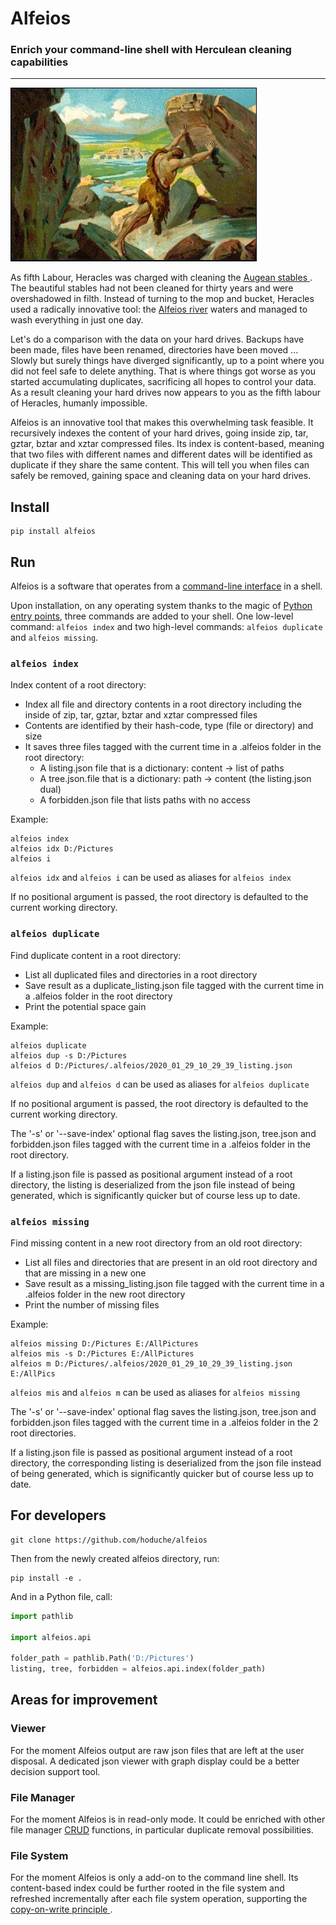 # Alfeios

### Enrich your command-line shell with Herculean cleaning capabilities
___

![full](doc/augias.jpg)

As fifth Labour, Heracles was charged with cleaning the [Augean stables
](https://en.wikipedia.org/wiki/Labours_of_Hercules#Fifth:_Augean_stables).
The beautiful stables had not been cleaned for thirty years and were 
overshadowed in filth.
Instead of turning to the mop and bucket,
Heracles used a radically innovative tool:
the [Alfeios river](https://en.wikipedia.org/wiki/Alfeios) waters 
and managed to wash everything in just one day.

Let's do a comparison with the data on your hard drives.
Backups have been made, files have been renamed, directories have been moved 
... Slowly but surely things have diverged significantly,
up to a point where you did not feel safe to delete anything.
That is where things got worse as you started accumulating
duplicates, sacrificing all hopes to control your data.
As a result cleaning your hard drives now appears to you as the fifth labour
of Heracles, humanly impossible.

Alfeios is an innovative tool that makes this overwhelming task feasible.
It recursively indexes the content of your hard drives, going inside zip, tar, 
gztar, bztar and xztar compressed files.
Its index is content-based, meaning that two files with different names and 
different dates will be identified as duplicate if they share the same content.
This will tell you when files can safely be removed, 
gaining space and cleaning data on your hard drives.

## Install
```
pip install alfeios
```

## Run
Alfeios is a software that operates from a
[command-line interface](https://en.wikipedia.org/wiki/Command-line_interface)
in a shell.

Upon installation, on any operating system thanks to the magic of [Python 
entry points](https://amir.rachum.com/blog/2017/07/28/python-entry-points),
three commands are added to your shell.
One low-level command: `alfeios index` and two high-level
commands: `alfeios duplicate` and `alfeios missing`.

### `alfeios index`
Index content of a root directory:

- Index all file and directory contents in a root directory
  including the inside of zip, tar, gztar, bztar and xztar compressed files
- Contents are identified by their hash-code, type (file or directory) and
  size
- It saves three files tagged with the current time in a .alfeios folder 
in the root directory:
    - A listing.json file that is a dictionary: content -> list of paths
    - A tree.json.file that is a dictionary: path -> content
      (the listing.json dual)
    - A forbidden.json file that lists paths with no access

Example:
```
alfeios index
alfeios idx D:/Pictures
alfeios i
```

`alfeios idx` and `alfeios i` can be used as aliases for `alfeios index`

If no positional argument is passed, the root directory is 
defaulted to the current working directory.

### `alfeios duplicate`
Find duplicate content in a root directory:

- List all duplicated files and directories in a root directory
- Save result as a duplicate_listing.json file tagged with the current time
 in a .alfeios folder in the root directory
- Print the potential space gain

Example:
```
alfeios duplicate
alfeios dup -s D:/Pictures
alfeios d D:/Pictures/.alfeios/2020_01_29_10_29_39_listing.json
```

`alfeios dup` and `alfeios d` can be used as aliases for `alfeios duplicate`

If no positional argument is passed, the root directory is 
defaulted to the current working directory.

The '-s' or '--save-index' optional flag saves the listing.json,
tree.json and forbidden.json files tagged with the current time in 
a .alfeios folder in the root directory.

If a listing.json file is passed as positional argument instead of a root
directory, the listing is deserialized from the json file
instead of being generated, which is significantly quicker but of course
less up to date.

### `alfeios missing`
Find missing content in a new root directory from an old root directory:

- List all files and directories that are present in an old root directory
  and that are missing in a new one
- Save result as a missing_listing.json file tagged with the current time 
in a .alfeios folder in the new root directory
- Print the number of missing files

Example:
```
alfeios missing D:/Pictures E:/AllPictures
alfeios mis -s D:/Pictures E:/AllPictures
alfeios m D:/Pictures/.alfeios/2020_01_29_10_29_39_listing.json E:/AllPics
```

`alfeios mis` and `alfeios m` can be used as aliases for `alfeios missing`

The '-s' or '--save-index' optional flag saves the listing.json,
tree.json and forbidden.json files tagged with the current time in 
a .alfeios folder in the 2 root directories.

If a listing.json file is passed as positional argument instead of a root
directory, the corresponding listing is deserialized from the json file
instead of being generated, which is significantly quicker but of course
less up to date.

## For developers
```
git clone https://github.com/hoduche/alfeios
```
Then from the newly created alfeios directory, run:
```
pip install -e .
```
And in a Python file, call:
```python
import pathlib

import alfeios.api

folder_path = pathlib.Path('D:/Pictures')
listing, tree, forbidden = alfeios.api.index(folder_path)
```

## Areas for improvement

### Viewer
For the moment Alfeios output are raw json files that are left at the user 
disposal.
A dedicated json viewer with graph display could be a better decision support
 tool.

### File Manager
For the moment Alfeios is in read-only mode. It could be enriched with other 
file manager 
[CRUD](https://en.wikipedia.org/wiki/Create,_read,_update_and_delete) 
functions, in particular duplicate removal possibilities.

### File System
For the moment Alfeios is only a add-on to the command line shell.
Its content-based index could be further rooted in the file system and 
refreshed incrementally after each file system operation, supporting the 
[copy-on-write principle
](https://en.wikipedia.org/wiki/Copy-on-write#In_computer_storage).
